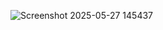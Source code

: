 ![Screenshot 2025-05-27 145437](https://github.com/user-attachments/assets/9cfe0832-91b5-4c0a-a453-fb123d550031)
